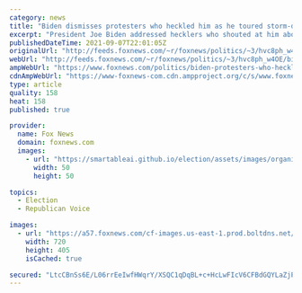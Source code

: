 ```yaml
---
category: news
title: "Biden dismisses protesters who heckled him as he toured storm-damaged northeast: 'They don't understand'"
excerpt: "President Joe Biden addressed hecklers who shouted at him about his chaotic withdrawal from Afghanistan and claimed they don’t actually live in the area he was touring and suggested they were upset about his climate change position."
publishedDateTime: 2021-09-07T22:01:05Z
originalUrl: "http://feeds.foxnews.com/~r/foxnews/politics/~3/hvc8ph_w4OE/biden-protesters-who-heckled-him-as-he-toured-storm-damaged-northeast-they-dont-understand"
webUrl: "http://feeds.foxnews.com/~r/foxnews/politics/~3/hvc8ph_w4OE/biden-protesters-who-heckled-him-as-he-toured-storm-damaged-northeast-they-dont-understand"
ampWebUrl: "https://www.foxnews.com/politics/biden-protesters-who-heckled-him-as-he-toured-storm-damaged-northeast-they-dont-understand.amp"
cdnAmpWebUrl: "https://www-foxnews-com.cdn.ampproject.org/c/s/www.foxnews.com/politics/biden-protesters-who-heckled-him-as-he-toured-storm-damaged-northeast-they-dont-understand.amp"
type: article
quality: 158
heat: 158
published: true

provider:
  name: Fox News
  domain: foxnews.com
  images:
    - url: "https://smartableai.github.io/election/assets/images/organizations/foxnews.com-50x50.jpg"
      width: 50
      height: 50

topics:
  - Election
  - Republican Voice

images:
  - url: "https://a57.foxnews.com/cf-images.us-east-1.prod.boltdns.net/v1/static/694940094001/1c649efb-45d4-4f8b-927c-ba62139ec925/842ee78d-4f0f-4584-9bc6-1838db8c0ae5/1280x720/match/720/405/image.jpg?ve=1&tl=1"
    width: 720
    height: 405
    isCached: true

secured: "LtcCBnSs6E/L06rrEeIwfHWqrY/XSQC1qDqBL+c+HcLwFIcV6CFBdGQYLaZjPTCwdluFAzZlxnbeOl5PBTF1sB9lPX4kiM05fmtesAaDQ2OnvVDdmFzN5yidiIUlfCZ7/7E1ykd/jjqQXGMNdO60Ub/+Y/eaTR6bHNg3YiHxW9bFQ7nMJ3SKVUuGLHxLg/2WMFRAGb9D2l49kHfMzPBpRT5UoiuAEubxVS0VwzoTOztDuORUJqihP7wXD/8n+9qBLZAGWvV5s92Pe3IqDGg9+S7YpyKxUECHXOD6/hIyFUYgzGcMWWzgiTNE8tO3TWC2bmkDR0cB+8bcyfgeGZoMtkfa1qcHK6CSblTLGw9miGc=;2Nua6U2uwhU3GNQzHQFymw=="
---
```


